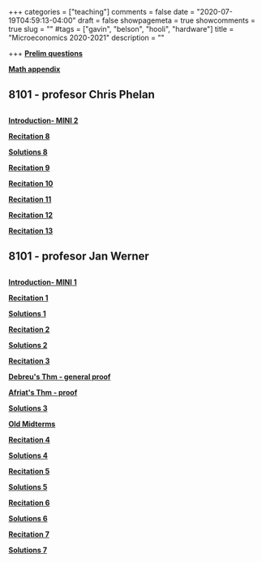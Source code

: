 +++
categories = ["teaching"]
comments = false
date = "2020-07-19T04:59:13-04:00"
draft = false
showpagemeta = true
showcomments = true
slug = ""
#tags = ["gavin", "belson", "hooli", "hardware"]
title = "Microeconomics 2020-2021"
description = ""





+++
**[Prelim questions](/microprelim.pdf)**


**[Math appendix](/mathappendix.pdf)** 
##  8101 - profesor Chris Phelan <h2> 
  
 **[Introduction- MINI 2](/intro2.pdf)**
  
**[Recitation 8](/Recitations8_291020.pdf)** 

**[Solutions 8](/Recitations81_c.pdf)**

**[Recitation 9](/Recitations9_051120.pdf)**

**[Recitation 10](/Recitations10_121120.pdf)** 

**[Recitation 11](/Recitations11_191120.pdf)** 

**[Recitation 12](/Recitations12_031220.pdf)** 

**[Recitation 13](/Recitations13_101220.pdf)** 


##  8101 - profesor Jan Werner <h2> 

**[Introduction- MINI 1](/intro.pdf)**

**[Recitation 1](/Recitations1_091020.pdf)** 

**[Solutions 1](/Recitations1_c.pdf)**
  
**[Recitation 2](/Recitations2_091720.pdf)** 

**[Solutions 2](/Recitations2_c.pdf)**
  
**[Recitation 3](/Recitations3_092420.pdf)** 

**[Debreu's Thm - general proof](/3Debreu.pdf)** 

**[Afriat's Thm - proof](/3Afriat.pdf)** 

**[Solutions 3](/Recitations3_c.pdf)**
  
**[Old Midterms](/midterm1.pdf)**

**[Recitation 4](/Recitations4_100120.pdf)** 

**[Solutions 4](/Recitations4_c.pdf)**
  
**[Recitation 5](/Recitations5_100820.pdf)** 

**[Solutions 5](/Recitations5_c.pdf)**

**[Recitation 6](/Recitations6_101520.pdf)** 

**[Solutions 6](/Recitations6_c.pdf)**

**[Recitation 7](/Recitations7_102120.pdf)** 

**[Solutions 7](/Recitations7_c.pdf)** 


